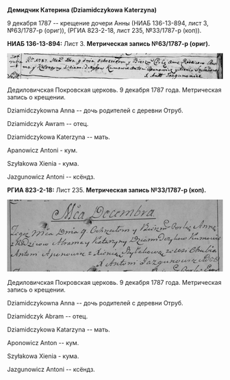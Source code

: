 **Демидчик Катерина (Dziamidczykowa Katerzyna)**

9 декабря 1787 -- крещение дочери Анны (НИАБ 136-13-894, лист 3,
№63/1787-р (ориг)), (РГИА 823-2-18, лист 235, №33/1787-р (коп)).

**НИАБ 136-13-894:** Лист 3. **Метрическая запись №63/1787-р (ориг).**

![](./media/a08962f70df2b046070f8d754b44d8a4f4592128.png)

Дедиловичская Покровская церковь. 9 декабря 1787 года. Метрическая
запись о крещении.

Dziamidczykowna Anna -- дочь родителей с деревни Отруб.

Dziamidczyk Awram -- отец.

Dziamidczykowa Katerzyna -- мать.

Apanowicz Antoni - кум.

Szyłakowa Xienia - кума.

Jazgunowicz Antoni -- ксёндз.

**РГИА 823-2-18:** Лист 235. **Метрическая запись №33/1787-р (коп).**

![](./media/327cb5f76f39f0ba631f54290a14e4159c609ab3.png)

Дедиловичская Покровская церковь. 9 декабря 1787 года. Метрическая
запись о крещении.

Dziamidczykowna Anna -- дочь родителей с деревни Отруб.

Dziamidczyk Abram -- отец.

Dziamidczykowa Katarzyna -- мать.

Aponowicz Anton -- кум.

Szyłakowa Xienia - кума.

Jazgunowicz Antoni -- ксёндз.
